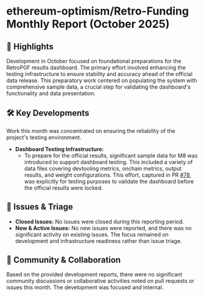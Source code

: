 # ethereum-optimism/Retro-Funding Monthly Report (October 2025)

## 🚀 Highlights
Development in October focused on foundational preparations for the RetroPGF results dashboard. The primary effort involved enhancing the testing infrastructure to ensure stability and accuracy ahead of the official data release. This preparatory work centered on populating the system with comprehensive sample data, a crucial step for validating the dashboard's functionality and data presentation.

## 🛠️ Key Developments
Work this month was concentrated on ensuring the reliability of the project's testing environment.

- **Dashboard Testing Infrastructure:**
  - To prepare for the official results, significant sample data for M8 was introduced to support dashboard testing. This included a variety of data files covering devtooling metrics, onchain metrics, output results, and weight configurations. This effort, captured in PR [#78](https://github.com/ethereum-optimism/Retro-Funding/pull/78), was explicitly for testing purposes to validate the dashboard before the official results were locked.

## 🐛 Issues & Triage
- **Closed Issues:** No issues were closed during this reporting period.
- **New & Active Issues:** No new issues were reported, and there was no significant activity on existing issues. The focus remained on development and infrastructure readiness rather than issue triage.

## 💬 Community & Collaboration
Based on the provided development reports, there were no significant community discussions or collaborative activities noted on pull requests or issues this month. The development was focused and internal.